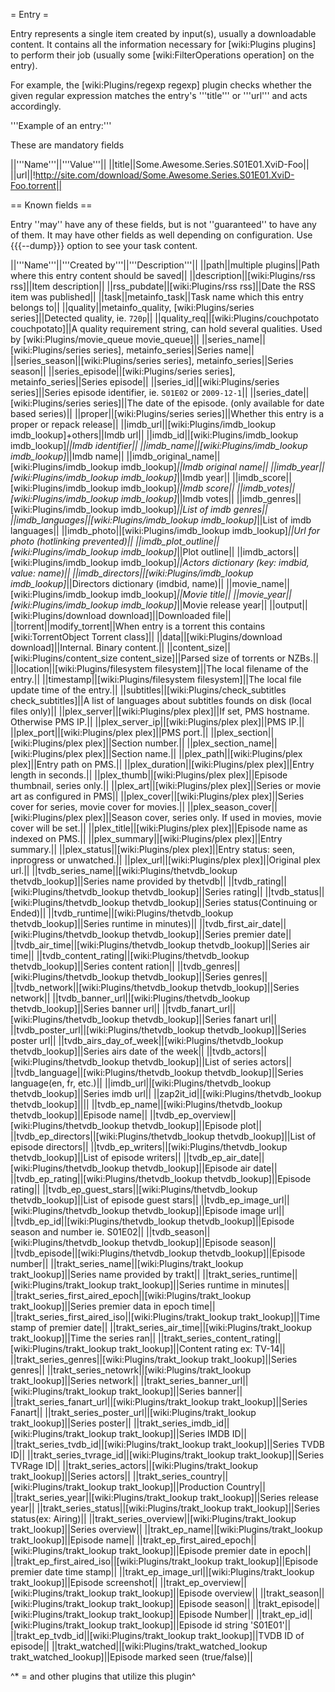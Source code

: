 = Entry =

Entry represents a single item created by input(s), usually a downloadable content.
It contains all the information necessary for [wiki:Plugins plugins] to perform their job (usually some [wiki:FilterOperations operation] on the entry).

For example, the [wiki:Plugins/regexp regexp] plugin checks whether the given regular expression matches the entry's '''title''' or '''url''' and acts accordingly.

'''Example of an entry:'''

These are mandatory fields

||'''Name'''||'''Value'''||
||title||Some.Awesome.Series.S01E01.XviD-Foo||
||url||!http://site.com/download/Some.Awesome.Series.S01E01.XviD-Foo.torrent||

== Known fields ==

Entry ''may'' have any of these fields, but is not ''guaranteed'' to have any of them. It may have other fields as well depending on configuration. Use {{{--dump}}} option to see your task content.

||'''Name'''||'''Created by'''||'''Description'''||
||path||multiple plugins||Path where this entry content should be saved||
||description||[wiki:Plugins/rss rss]||Item description||
||rss_pubdate||[wiki:Plugins/rss rss]||Date the RSS item was published||
||task||metainfo_task||Task name which this entry belongs to||
||quality||metainfo_quality, [wiki:Plugins/series series]||Detected quality, ie. `720p`||
||quality_req||[wiki:Plugins/couchpotato couchpotato]||A quality requirement string, can hold several qualities. Used by [wiki:Plugins/movie_queue movie_queue]||
||series_name||[wiki:Plugins/series series], metainfo_series||Series name||
||series_season||[wiki:Plugins/series series], metainfo_series||Series season||
||series_episode||[wiki:Plugins/series series], metainfo_series||Series episode||
||series_id||[wiki:Plugins/series series]||Series episode identifier, ie. `S01E02` or `2009-12-1`||
||series_date||[wiki:Plugins/series series]||The date of the episode. (only available for date based series)||
||proper||[wiki:Plugins/series series]||Whether this entry is a proper or repack release||
||imdb_url||[wiki:Plugins/imdb_lookup imdb_lookup]+others||Imdb url||
||imdb_id||[wiki:Plugins/imdb_lookup imdb_lookup]*||Imdb identifier||
||imdb_name||[wiki:Plugins/imdb_lookup imdb_lookup]*||Imdb name||
||imdb_original_name||[wiki:Plugins/imdb_lookup imdb_lookup]*||Imdb original name||
||imdb_year||[wiki:Plugins/imdb_lookup imdb_lookup]*||Imdb year||
||imdb_score||[wiki:Plugins/imdb_lookup imdb_lookup]*||Imdb score||
||imdb_votes||[wiki:Plugins/imdb_lookup imdb_lookup]*||Imdb votes||
||imdb_genres||[wiki:Plugins/imdb_lookup imdb_lookup]*||List of imdb genres||
||imdb_languages||[wiki:Plugins/imdb_lookup imdb_lookup]*||List of imdb languages||
||imdb_photo||[wiki:Plugins/imdb_lookup imdb_lookup]*||Url for photo (hotlinking prevented)||
||imdb_plot_outline||[wiki:Plugins/imdb_lookup imdb_lookup]*||Plot outline||
||imdb_actors||[wiki:Plugins/imdb_lookup imdb_lookup]*||Actors dictionary (key: imdbid, value: name)||
||imdb_directors||[wiki:Plugins/imdb_lookup imdb_lookup]*||Directors dictionary (imdbid, name)||
||movie_name||[wiki:Plugins/imdb_lookup imdb_lookup]*||Movie title||
||movie_year||[wiki:Plugins/imdb_lookup imdb_lookup]*||Movie release year||
||output||[wiki:Plugins/download download]||Downloaded file||
||torrent||modify_torrent||When entry is a torrent this contains [wiki:TorrentObject Torrent class]||
||data||[wiki:Plugins/download download]||Internal. Binary content.||
||content_size||[wiki:Plugins/content_size content_size]||Parsed size of torrents or NZBs.||
||location||[wiki:Plugins/filesystem filesystem]||The local filename of the entry.||
||timestamp||[wiki:Plugins/filesystem filesystem]||The local file update time of the entry.||
||subtitles||[wiki:Plugins/check_subtitles check_subtitles]||A list of languages about subtitles founds on disk (local files only)||
||plex_server||[wiki:Plugins/plex plex]||If set, PMS hostname. Otherwise PMS IP.||
||plex_server_ip||[wiki:Plugins/plex plex]||PMS IP.||
||plex_port||[wiki:Plugins/plex plex]||PMS port.||
||plex_section||[wiki:Plugins/plex plex]||Section number.||
||plex_section_name||[wiki:Plugins/plex plex]||Section name.||
||plex_path||[wiki:Plugins/plex plex]||Entry path on PMS.||
||plex_duration||[wiki:Plugins/plex plex]||Entry length in seconds.||
||plex_thumb||[wiki:Plugins/plex plex]||Episode thumbnail, series only.||
||plex_art||[wiki:Plugins/plex plex]||Series or movie art as configured in PMS||
||plex_cover||[wiki:Plugins/plex plex]||Series cover for series, movie cover for movies.||
||plex_season_cover||[wiki:Plugins/plex plex]||Season cover, series only. If used in movies, movie cover will be set.||
||plex_title||[wiki:Plugins/plex plex]||Episode name as indexed on PMS.||
||plex_summary||[wiki:Plugins/plex plex]||Entry summary.||
||plex_status||[wiki:Plugins/plex plex]||Entry status: seen, inprogress or unwatched.||
||plex_url||[wiki:Plugins/plex plex]||Original plex url.||
||tvdb_series_name||[wiki:Plugins/thetvdb_lookup thetvdb_lookup]||Series name provided by thetvdb||
||tvdb_rating||[wiki:Plugins/thetvdb_lookup thetvdb_lookup]||Series rating||
||tvdb_status||[wiki:Plugins/thetvdb_lookup thetvdb_lookup]||Series status(Continuing or Ended)||
||tvdb_runtime||[wiki:Plugins/thetvdb_lookup thetvdb_lookup]||Series runtime in minutes)||
||tvdb_first_air_date||[wiki:Plugins/thetvdb_lookup thetvdb_lookup]||Series premier date||
||tvdb_air_time||[wiki:Plugins/thetvdb_lookup thetvdb_lookup]||Series air time||
||tvdb_content_rating||[wiki:Plugins/thetvdb_lookup thetvdb_lookup]||Series content ration||
||tvdb_genres||[wiki:Plugins/thetvdb_lookup thetvdb_lookup]||Series genres||
||tvdb_network||[wiki:Plugins/thetvdb_lookup thetvdb_lookup]||Series network||
||tvdb_banner_url||[wiki:Plugins/thetvdb_lookup thetvdb_lookup]||Series banner url||
||tvdb_fanart_url||[wiki:Plugins/thetvdb_lookup thetvdb_lookup]||Series fanart url||
||tvdb_poster_url||[wiki:Plugins/thetvdb_lookup thetvdb_lookup]||Series poster url||
||tvdb_airs_day_of_week||[wiki:Plugins/thetvdb_lookup thetvdb_lookup]||Series airs date of the week||
||tvdb_actors||[wiki:Plugins/thetvdb_lookup thetvdb_lookup]||List of series actors||
||tvdb_language||[wiki:Plugins/thetvdb_lookup thetvdb_lookup]||Series language(en, fr, etc.)||
||imdb_url||[wiki:Plugins/thetvdb_lookup thetvdb_lookup]||Series imdb url||
||zap2it_id||[wiki:Plugins/thetvdb_lookup thetvdb_lookup]||||
||tvdb_ep_name||[wiki:Plugins/thetvdb_lookup thetvdb_lookup]||Episode name||
||tvdb_ep_overview||[wiki:Plugins/thetvdb_lookup thetvdb_lookup]||Episode plot||
||tvdb_ep_directors||[wiki:Plugins/thetvdb_lookup thetvdb_lookup]||List of episode directors||
||tvdb_ep_writers||[wiki:Plugins/thetvdb_lookup thetvdb_lookup]||List of episode writers||
||tvdb_ep_air_date||[wiki:Plugins/thetvdb_lookup thetvdb_lookup]||Episode air date||
||tvdb_ep_rating||[wiki:Plugins/thetvdb_lookup thetvdb_lookup]||Episode rating||
||tvdb_ep_guest_stars||[wiki:Plugins/thetvdb_lookup thetvdb_lookup]||List of episode guest stars||
||tvdb_ep_image_url||[wiki:Plugins/thetvdb_lookup thetvdb_lookup]||Episode image url||
||tvdb_ep_id||[wiki:Plugins/thetvdb_lookup thetvdb_lookup]||Episode season and number ie. S01E02||
||tvdb_season||[wiki:Plugins/thetvdb_lookup thetvdb_lookup]||Episode season||
||tvdb_episode||[wiki:Plugins/thetvdb_lookup thetvdb_lookup]||Episode number||
||trakt_series_name||[wiki:Plugins/trakt_lookup trakt_lookup]||Series name provided by trakt||
||trakt_series_runtime||[wiki:Plugins/trakt_lookup trakt_lookup]||Series runtime in minutes||
||trakt_series_first_aired_epoch||[wiki:Plugins/trakt_lookup trakt_lookup]||Series premier data in epoch time||
||trakt_series_first_aired_iso||[wiki:Plugins/trakt_lookup trakt_lookup]||Time stamp of premier date||
||trakt_series_air_time||[wiki:Plugins/trakt_lookup trakt_lookup]||Time the series ran||
||trakt_series_content_rating||[wiki:Plugins/trakt_lookup trakt_lookup]||Content rating ex: TV-14||
||trakt_series_genres||[wiki:Plugins/trakt_lookup trakt_lookup]||Series genres||
||trakt_series_netowrk||[wiki:Plugins/trakt_lookup trakt_lookup]||Series network||
||trakt_series_banner_url||[wiki:Plugins/trakt_lookup trakt_lookup]||Series banner||
||trakt_series_fanart_url||[wiki:Plugins/trakt_lookup trakt_lookup]||Series Fanart||
||trakt_series_poster_url||[wiki:Plugins/trakt_lookup trakt_lookup]||Series poster||
||trakt_series_imdb_id||[wiki:Plugins/trakt_lookup trakt_lookup]||Series IMDB ID||
||trakt_series_tvdb_id||[wiki:Plugins/trakt_lookup trakt_lookup]||Series TVDB ID||
||trakt_series_tvrage_id||[wiki:Plugins/trakt_lookup trakt_lookup]||Series TVRage ID||
||trakt_series_actors||[wiki:Plugins/trakt_lookup trakt_lookup]||Series actors||
||trakt_series_country||[wiki:Plugins/trakt_lookup trakt_lookup]||Production Country||
||trakt_series_year||[wiki:Plugins/trakt_lookup trakt_lookup]||Series release year||
||trakt_series_status||[wiki:Plugins/trakt_lookup trakt_lookup]||Series status(ex: Airing)||
||trakt_series_overview||[wiki:Plugins/trakt_lookup trakt_lookup]||Series overview||
||trakt_ep_name||[wiki:Plugins/trakt_lookup trakt_lookup]||Episode name||
||trakt_ep_first_aired_epoch||[wiki:Plugins/trakt_lookup trakt_lookup]||Episode premier date in epoch||
||trakt_ep_first_aired_iso||[wiki:Plugins/trakt_lookup trakt_lookup]||Episode premier date time stamp||
||trakt_ep_image_url||[wiki:Plugins/trakt_lookup trakt_lookup]||Episode screenshot||
||trakt_ep_overview||[wiki:Plugins/trakt_lookup trakt_lookup]||Episode overview||
||trakt_season||[wiki:Plugins/trakt_lookup trakt_lookup]||Episode season||
||trakt_episode||[wiki:Plugins/trakt_lookup trakt_lookup]||Episode Number||
||trakt_ep_id||[wiki:Plugins/trakt_lookup trakt_lookup]||Episode id string 'S01E01'||
||trakt_ep_tvdb_id||[wiki:Plugins/trakt_lookup trakt_lookup]||TVDB ID of episode||
||trakt_watched||[wiki:Plugins/trakt_watched_lookup trakt_watched_lookup]||Episode marked seen (true/false)||

^* = and other plugins that utilize this plugin^